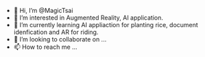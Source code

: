- 👋 Hi, I’m @MagicTsai
- 👀 I’m interested in Augmented Reality, AI application.
- 🌱 I’m currently learning AI appliaction for planting rice, document idenfication and AR for riding.
- 💞️ I’m looking to collaborate on ...
- 📫 How to reach me ...

<!---
MagicTsai/MagicTsai is a ✨ special ✨ repository because its `README.md` (this file) appears on your GitHub profile.
You can click the Preview link to take a look at your changes.
--->
